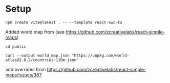 # Setup


```
npm create vite@latest . -- --template react-swc-ts
```

Added world map from (see https://github.com/zcreativelabs/react-simple-maps)

```
cd public

curl --output world_map.json "https://unpkg.com/world-atlas@2.0.2/countries-110m.json"
```

add overrides from https://github.com/zcreativelabs/react-simple-maps/issues/367